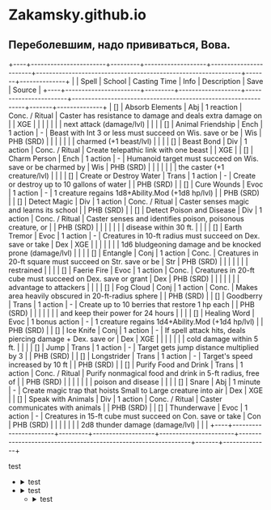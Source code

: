 # Zakamsky.github.io

## Переболевшим, надо прививаться, Вова.


+----+-----------------------+---------+-------------------+-----------------------+---------------------------------------------------------------+-------+--------------+
|    |        Spell          |  School |   Casting Time    |         Info          |                         Description                           |  Save |    Source    |
+----+-----------------------+---------+-------------------+-----------------------+---------------------------------------------------------------+-------+--------------+
| [] | Absorb Elements       |  Abj    |   1 reaction      |     Conc. / Ritual    | Caster has resistance to damage and deals extra damage on       |       |     XGE      |
|    |                       |         |                   |                       | next attack (damage/lvl)                                      |       |              |
| [] | Animal Friendship     |  Ench   |   1 action        |           -           | Beast with Int 3 or less must succeed on Wis. save or be       |  Wis  |   PHB (SRD)  |
|    |                       |         |                   |                       | charmed (+1 beast/lvl)                                        |       |              |
| [] | Beast Bond            |  Div    |   1 action        |     Conc. / Ritual    | Create telepathic link with one beast                           |       |     XGE      |
| [] | Charm Person          |  Ench   |   1 action        |           -           | Humanoid target must succeed on Wis. save or be charmed by      |  Wis  |   PHB (SRD)  |
|    |                       |         |                   |                       | the caster (+1 creature/lvl)                                  |       |              |
| [] | Create or Destroy Water |  Trans |   1 action        |           -           | Create or destroy up to 10 gallons of water                     |       |   PHB (SRD)  |
| [] | Cure Wounds           |  Evoc   |   1 action        |           -           | 1 creature regains 1d8+Ability.Mod (+1d8 hp/lvl)                |       |   PHB (SRD)  |
| [] | Detect Magic          |  Div    |   1 action        |     Conc. / Ritual    | Caster senses magic and learns its school                       |       |   PHB (SRD)  |
| [] | Detect Poison and Disease | Div |   1 action        |     Conc. / Ritual    | Caster senses and identifies poison, poisonous creature, or     |       |   PHB (SRD)  |
|    |                       |         |                   |                       | disease within 30 ft.                                         |       |              |
| [] | Earth Tremor          |  Evoc   |   1 action        |           -           | Creatures in 10-ft radius must succeed on Dex. save or take     |  Dex  |     XGE      |
|    |                       |         |                   |                       | 1d6 bludgeoning damage and be knocked prone (damage/lvl)        |       |              |
| [] | Entangle              |  Conj   |   1 action        |        Conc.          | Creatures in 20-ft square must succeed on Str. save or be       |  Str  |   PHB (SRD)  |
|    |                       |         |                   |                       | restrained                                                    |       |              |
| [] | Faerie Fire           |  Evoc   |   1 action        |        Conc.          | Creatures in 20-ft cube must succeed on Dex. save or grant      |  Dex  |   PHB (SRD)  |
|    |                       |         |                   |                       | advantage to attackers                                        |       |              |
| [] | Fog Cloud             |  Conj   |   1 action        |        Conc.          | Makes area heavily obscured in 20-ft-radius sphere               |       |   PHB (SRD)  |
| [] | Goodberry             |  Trans  |   1 action        |           -           | Create up to 10 berries that restore 1 hp each                   |       |   PHB (SRD)  |
|    |                       |         |                   |                       | and keep their power for 24 hours                              |       |              |
| [] | Healing Word          |  Evoc   |   1 bonus action  |           -           | 1 creature regains 1d4+Ability.Mod (+1d4 hp/lvl)                |       |   PHB (SRD)  |
| [] | Ice Knife             |  Conj   |   1 action        |           -           | If spell attack hits, deals piercing damage + Dex. save or      |  Dex  |     XGE      |
|    |                       |         |                   |                       | cold damage within 5 ft.                                      |       |              |
| [] | Jump                  |  Trans  |   1 action        |           -           | Target gets jump distance multiplied by 3                       |       |   PHB (SRD)  |
| [] | Longstrider           |  Trans  |   1 action        |           -           | Target's speed increased by 10 ft                              |       |   PHB (SRD)  |
| [] | Purify Food and Drink |  Trans  |   1 action        |     Conc. / Ritual    | Purify nonmagical food and drink in 5-ft radius, free of        |       |   PHB (SRD)  |
|    |                       |         |                   |                       | poison and disease                                            |       |              |
| [] | Snare                 |  Abj    |   1 minute        |           -           | Create magic trap that hoists Small to Large creature into air  |  Dex  |     XGE      |
| [] | Speak with Animals    |  Div    |   1 action        |     Conc. / Ritual    | Caster communicates with animals                               |       |   PHB (SRD)  |
| [] | Thunderwave           |  Evoc   |   1 action        |           -           | Creatures in 15-ft cube must succeed on Con. save or take      |  Con  |   PHB (SRD)  |
|    |                       |         |                   |                       | 2d8 thunder damage (damage/lvl)                                |       |              |
+----+-----------------------+---------+-------------------+-----------------------+---------------------------------------------------------------+-------+--------------+


test
- <details>
    <summary>test</summary>
    <p>Epcot is a theme park at Walt Disney World Resort featuring exciting attractions, international pavilions, award-winning fireworks and seasonal special events.</p>
  </details>

- <details>
    <summary>test</summary>
    <p>Epcot is a theme park at Walt Disney World Resort featuring exciting attractions, international pavilions, award-winning fireworks and seasonal special events.</p>
  </details>
  
  - <details>
    <summary>test</summary>
    <p>Epcot is a theme park at Walt Disney World Resort featuring exciting attractions, international pavilions, award-winning fireworks and seasonal special events.</p>
  </details>
